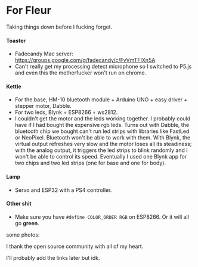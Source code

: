 # For Fleur

Taking things down before I fucking forget.

#### Toaster

- Fadecandy Mac server: https://groups.google.com/g/fadecandy/c/FvVmTFIXn5A
- Can't really get my processing detect microphone so I switched to P5.js and even this the motherfucker won't run on chrome. 

#### Kettle

- For the base, HM-10 bluetooth module + Arduino UNO + easy driver + stepper motor, Dabble.
- For two leds, Blynk + ESP8266 + ws2812.
- I couldn't get the motor and the leds working together. I probably could have if I had bought the expensive rgb leds. Turns out with Dabble, the bluetooth chip we bought can't run led strips with libraries like FastLed or NeoPixel. Bluetooth won't be able to work with them. With Blynk, the virtual output refreshes very slow and the motor loses all its steadiness; with the analog output, it triggers the led strips to blink randomly and I won't be able to control its speed. Eventually I used one Blynk app for two chips and two led strips (one for base and one for body).

#### Lamp

- Servo and ESP32 with a PS4 controller.



#### Other shit

- Make sure you have `#define COLOR_ORDER RGB` on ESP8266. Or it will all go **green**.



some photos: 



I thank the open source community with all of my heart.

I'll probably add the links later but idk.